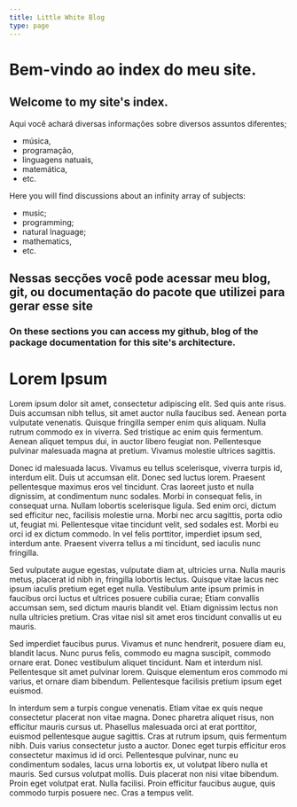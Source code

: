 ```yaml
---
title: Little White Blog
type: page
---
```



# Bem-vindo ao index do meu site. 
## Welcome to my site's index.

Aqui você achará diversas informações sobre diversos assuntos diferentes;
- música,
- programação, 
- linguagens natuais,
- matemática,
- etc.

Here you will find discussions about an infinity array of subjects:
- music;
- programming;
- natural lnaguage;
- mathematics,
- etc.

## Nessas secções você pode acessar meu blog, git, ou documentação do pacote que utilizei para gerar esse site
### On these sections you can access my github, blog of the package documentation for this site's architecture.

# Lorem Ipsum

Lorem ipsum dolor sit amet, consectetur adipiscing elit. Sed quis ante risus. Duis accumsan nibh tellus, sit amet auctor nulla faucibus sed. Aenean porta vulputate venenatis. Quisque fringilla semper enim quis aliquam. Nulla rutrum commodo ex in viverra. Sed tristique ac enim quis fermentum. Aenean aliquet tempus dui, in auctor libero feugiat non. Pellentesque pulvinar malesuada magna at pretium. Vivamus molestie ultrices sagittis.

Donec id malesuada lacus. Vivamus eu tellus scelerisque, viverra turpis id, interdum elit. Duis ut accumsan elit. Donec sed luctus lorem. Praesent pellentesque maximus eros vel tincidunt. Cras laoreet justo et nulla dignissim, at condimentum nunc sodales. Morbi in consequat felis, in consequat urna. Nullam lobortis scelerisque ligula. Sed enim orci, dictum sed efficitur nec, facilisis molestie urna. Morbi nec arcu sagittis, porta odio ut, feugiat mi. Pellentesque vitae tincidunt velit, sed sodales est. Morbi eu orci id ex dictum commodo. In vel felis porttitor, imperdiet ipsum sed, interdum ante. Praesent viverra tellus a mi tincidunt, sed iaculis nunc fringilla.

Sed vulputate augue egestas, vulputate diam at, ultricies urna. Nulla mauris metus, placerat id nibh in, fringilla lobortis lectus. Quisque vitae lacus nec ipsum iaculis pretium eget eget nulla. Vestibulum ante ipsum primis in faucibus orci luctus et ultrices posuere cubilia curae; Etiam convallis accumsan sem, sed dictum mauris blandit vel. Etiam dignissim lectus non nulla ultricies pretium. Cras vitae nisl sit amet eros tincidunt convallis ut eu mauris.

Sed imperdiet faucibus purus. Vivamus et nunc hendrerit, posuere diam eu, blandit lacus. Nunc purus felis, commodo eu magna suscipit, commodo ornare erat. Donec vestibulum aliquet tincidunt. Nam et interdum nisl. Pellentesque sit amet pulvinar lorem. Quisque elementum eros commodo mi varius, et ornare diam bibendum. Pellentesque facilisis pretium ipsum eget euismod.

In interdum sem a turpis congue venenatis. Etiam vitae ex quis neque consectetur placerat non vitae magna. Donec pharetra aliquet risus, non efficitur mauris cursus ut. Phasellus malesuada orci at erat porttitor, euismod pellentesque augue sagittis. Cras at rutrum ipsum, quis fermentum nibh. Duis varius consectetur justo a auctor. Donec eget turpis efficitur eros consectetur maximus id id orci. Pellentesque pulvinar, nunc eu condimentum sodales, lacus urna lobortis ex, ut volutpat libero nulla et mauris. Sed cursus volutpat mollis. Duis placerat non nisi vitae bibendum. Proin eget volutpat erat. Nulla facilisi. Proin efficitur faucibus augue, quis commodo turpis posuere nec. Cras a tempus velit.


